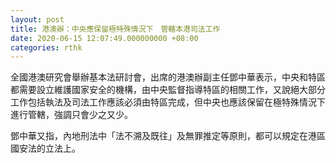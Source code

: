 ```yaml
---
layout: post
title: 港澳辦：中央應保留極特殊情況下　管轄本港司法工作
date: 2020-06-15 12:07:49.000000000 +08:00
categories: rthk
---
```


全國港澳研究會舉辦基本法研討會，出席的港澳辦副主任鄧中華表示，中央和特區都需要設立維護國家安全的機構，由中央監督指導特區的相關工作，又說絕大部分工作包括執法及司法工作應該必須由特區完成，但中央也應該保留在極特殊情況下進行管轄，強調只會少之又少。

鄧中華又指，內地刑法中「法不溯及既往」及無罪推定等原則，都可以規定在港區國安法的立法上。
